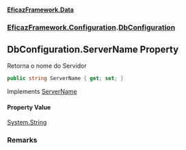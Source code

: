 #### [EficazFramework.Data](EficazFrameworkData.md 'EficazFramework Data')
### [EficazFramework.Configuration](EficazFrameworkData.md#EficazFramework.Configuration 'EficazFramework.Configuration').[DbConfiguration](EficazFramework.Configuration/DbConfiguration.md 'EficazFramework.Configuration.DbConfiguration')

## DbConfiguration.ServerName Property

Retorna o nome do Servidor

```csharp
public string ServerName { get; set; }
```

Implements [ServerName](EficazFramework.Configuration/IDbConfig/ServerName.md 'EficazFramework.Configuration.IDbConfig.ServerName')

#### Property Value
[System.String](https://docs.microsoft.com/en-us/dotnet/api/System.String 'System.String')

### Remarks